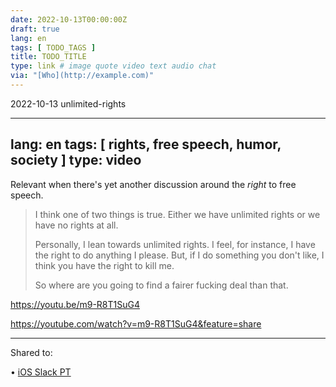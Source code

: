 ```yaml
---
date: 2022-10-13T00:00:00Z
draft: true
lang: en
tags: [ TODO_TAGS ]
title: TODO_TITLE
type: link # image quote video text audio chat
via: "[Who](http://example.com)"
---
```

2022-10-13 unlimited-rights


---
lang: en
tags: [ rights, free speech, humor, society ]
type: video
---


Relevant when there's yet another discussion around the *right* to free speech.


> I think one of two things is true. Either we have unlimited rights or we have no rights at all.
>
> Personally, I lean towards unlimited rights. I feel, for instance, I have the right to do anything I please. But, if I do something you don't like, I think you have the right to kill me.
>
> So where are you going to find a fairer fucking deal than that.


https://youtu.be/m9-R8T1SuG4



<https://youtube.com/watch?v=m9-R8T1SuG4&feature=share>



---


Shared to:


• [iOS Slack PT](https://ios.slack.com/archives/G02ATA0M9/p1665659992752989?thread_ts=1665648097.214409&ampchannel=G02ATA0M9&ampmessage_ts=1665659992.752989)
